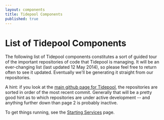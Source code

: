 ```yaml
---
layout: components
title: Tidepool Components
published: true
---
```


# List of Tidepool Components

The following list of Tidepool components constitutes a sort of guided tour of the important repositories of code that Tidepool is managing. It will be an ever-changing list (last updated 12 May 2014), so please feel free to return often to see it updated. Eventually we'll be generating it straight from our repositories.

A hint: if you look at the [main github page for Tidepool](https://github.com/tidepool-org), the repositories are sorted in order of the most recent commit. Generally that will be a pretty good hint as to which repositories are under active development -- and anything further down than page 2 is probably inactive.

To get things running, see the [Starting Services](StartingUpServices.html) page.

